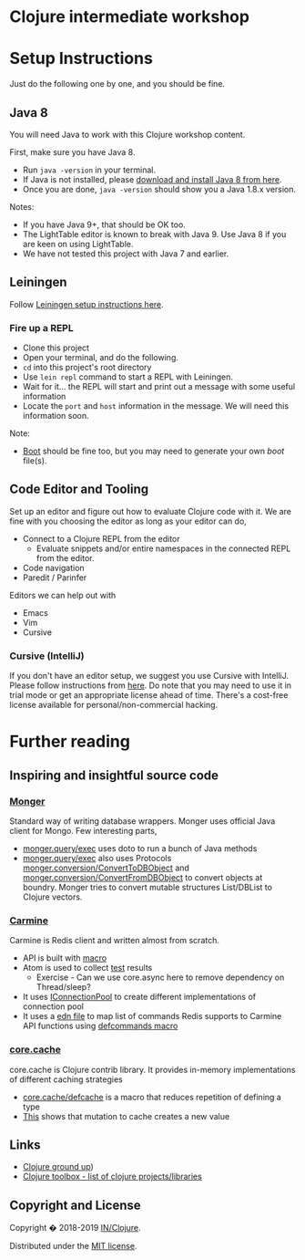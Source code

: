 # Clojure intermediate workshop

# Setup Instructions

Just do the following one by one, and you should be fine.

## Java 8

You will need Java to work with this Clojure workshop content.

First, make sure you have Java 8.

  - Run `java -version` in your terminal.
  - If Java is not installed, please [download and install Java 8 from here](http://www.oracle.com/technetwork/java/javase/downloads/jdk8-downloads-2133151.html).
  - Once you are done, `java -version` should show you a Java 1.8.x version.

Notes:

  - If you have Java 9+, that should be OK too.
  - The LightTable editor is known to break with Java 9. Use Java 8 if you are keen on using LightTable.
  - We have not tested this project with Java 7 and earlier.


## Leiningen

Follow [Leiningen setup instructions here](https://leiningen.org/).

### Fire up a REPL

  - Clone this project
  - Open your terminal, and do the following.
  - `cd` into this project's root directory
  - Use `lein repl` command to start a REPL with Leiningen.
  - Wait for it... the REPL will start and print out a message with some
    useful information
  - Locate the `port` and `host` information in the message. We will need this information soon.

Note:

  - [Boot](http://boot-clj.com/) should be fine too, but you may need to generate your own _boot_ file(s).


## Code Editor and Tooling

Set up an editor and figure out how to evaluate Clojure code with it.
We are fine with you choosing the editor as long as your editor can do,

  - Connect to a Clojure REPL from the editor
    - Evaluate snippets and/or entire namespaces in the connected REPL from the editor.
  - Code navigation
  - Paredit / Parinfer

Editors we can help out with
  - Emacs
  - Vim
  - Cursive


### Cursive (IntelliJ)

If you don't have an editor setup, we suggest you use Cursive with IntelliJ. Please follow instructions from [here](https://cursive-ide.com/userguide/).
Do note that you may need to use it in trial mode or get an appropriate license ahead of time. There's a cost-free license available for personal/non-commercial hacking.


# Further reading

## Inspiring and insightful source code

### [Monger](https://github.com/michaelklishin/monger)

Standard way of writing database wrappers. Monger uses official Java client for Mongo.
Few interesting parts,
  - [monger.query/exec](https://github.com/michaelklishin/monger/blob/master/src/clojure/monger/query.clj#L87) uses doto to run a bunch of Java methods
  -  [monger.query/exec](https://github.com/michaelklishin/monger/blob/master/src/clojure/monger/query.clj#L87) also uses Protocols [monger.conversion/ConvertToDBObject](https://github.com/michaelklishin/monger/blob/6bf528ed5b8a21153e3df1aa0cd1d88e08f31e3a/src/clojure/monger/conversion.clj#L52) and [monger.conversion/ConvertFromDBObject](https://github.com/michaelklishin/monger/blob/6bf528ed5b8a21153e3df1aa0cd1d88e08f31e3a/src/clojure/monger/conversion.clj#L108) to convert objects at boundry. Monger tries to convert mutable structures List/DBList to Clojure vectors.

### [Carmine](https://github.com/ptaoussanis/carmine)
Carmine is Redis client and written almost from scratch.
  - API is built with [macro](https://github.com/ptaoussanis/carmine/blob/master/src/taoensso/carmine.clj#L21)
  - Atom is used to collect [test](https://github.com/ptaoussanis/carmine/blob/d00b61afb25426c8ec44f24bf544ae85dc93a4af/test/taoensso/carmine/tests/main.clj#L249) results
    - Exercise - Can we use core.async here to remove dependency on Thread/sleep?
  - It uses [IConnectionPool](https://github.com/ptaoussanis/carmine/blob/d00b61afb25426c8ec44f24bf544ae85dc93a4af/src/taoensso/carmine/connections.clj#L42) to create different implementations of connection pool
  - It uses a [edn file](https://github.com/ptaoussanis/carmine/blob/7d0e6f054a42473af4c513869491b752567f3cec/src/commands.edn) to map list of commands Redis supports to Carmine API functions using [defcommands macro](https://github.com/ptaoussanis/carmine/blob/d00b61afb25426c8ec44f24bf544ae85dc93a4af/src/taoensso/carmine/commands.clj#L275)

### [core.cache](https://github.com/clojure/core.cache)
core.cache is Clojure contrib library. It provides in-memory implementations of different caching strategies
  - [core.cache/defcache](https://github.com/clojure/core.cache/blob/master/src/main/clojure/clojure/core/cache.clj#L67) is a macro that reduces repetition of defining a type
  - [This](https://github.com/clojure/core.cache/blob/master/src/main/clojure/clojure/core/cache.clj#L224) shows that mutation to cache creates a new value

## Links
  - [Clojure ground up](https://aphyr.com/tags/Clojure-from-the-ground-up))
  - [Clojure toolbox - list of clojure projects/libraries](https://www.clojure-toolbox.com)

## Copyright and License

Copyright � 2018-2019 [IN/Clojure](https://inclojure.org/).

Distributed under the [MIT license](https://github.com/inclojure-org/clojure-by-example/blob/master/LICENSE).
